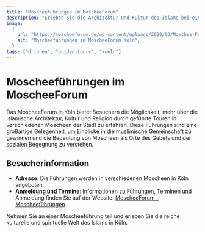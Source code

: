 ```yaml
---
title: "Moscheeführungen im MoscheeForum"
description: "Erleben Sie die Architektur und Kultur des Islams bei einer Führung durch die Moscheen Kölns"
image:
  {
    url: "https://moscheeforum.de/wp-content/uploads/2020/03/Moschee-Forum52-scaled-e1583794176198.jpg",
    alt: "Moscheeführungen im MoscheeForum Köln",
  }
tags: ["drinnen", "guided-tours", "koeln"]
---
```


# Moscheeführungen im MoscheeForum

Das MoscheeForum in Köln bietet Besuchern die Möglichkeit, mehr über die islamische Architektur, Kultur und Religion durch geführte Touren in verschiedenen Moscheen der Stadt zu erfahren. Diese Führungen sind eine großartige Gelegenheit, um Einblicke in die muslimische Gemeinschaft zu gewinnen und die Bedeutung von Moscheen als Orte des Gebets und der sozialen Begegnung zu verstehen.

## Besucherinformation

- **Adresse**: Die Führungen werden in verschiedenen Moscheen in Köln angeboten.
- **Anmeldung und Termine**: Informationen zu Führungen, Terminen und Anmeldung finden Sie auf der Website: [MoscheeForum - Moscheeführungen](https://moscheeforum.de/besucherservice/moscheefuehrungen/).

Nehmen Sie an einer Moscheeführung teil und erleben Sie die reiche kulturelle und spirituelle Welt des Islams in Köln.
